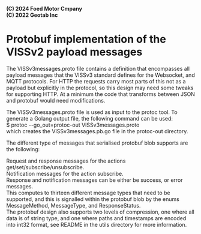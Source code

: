 **(C) 2024 Foed Motor Cmpany**<br>
**(C) 2022 Geotab Inc**<br>

# Protobuf implementation of the VISSv2 payload messages

The VISSv3messages.proto file contains a definition that encompasses all payload messages that the VISSv3 standard defines for the Websocket, and MQTT protocols. For HTTP the requests carry most parts of this not as a payload but explicitly in the protocol, so this design may need some tweaks for supporting HTTP. At a minimum the code that transforms between JSON and protobuf would need modifications.<br>

The VISSv3messages.proto file is used as input to the protoc tool. To generate a Golang output file, the following command can be used:<br>
$ protoc --go_out=protoc-out VISSv3messages.proto<br>
which creates the VISSv3messages.pb.go file in the protoc-out directory.<br>

The different type of messages that serialised protobuf blob supports are the following:<br>

Request and response messages for the actions get/set/subscribe/unsubscribe.<br>
Notification messages for the action subscribe.<br>
Response and notification messages can be either be success, or error messages.<br>
This computes to thirteen different message types that need to be supported, and this is signalled within the protobuf blob by the enums MessageMethod, MessageType, and ResponseStatus.<br>
The protobuf design also supports two levels of compression, one where all data is of string type, and one where paths and timestamps are encoded into int32 format, see README in the utils directory for more information.


